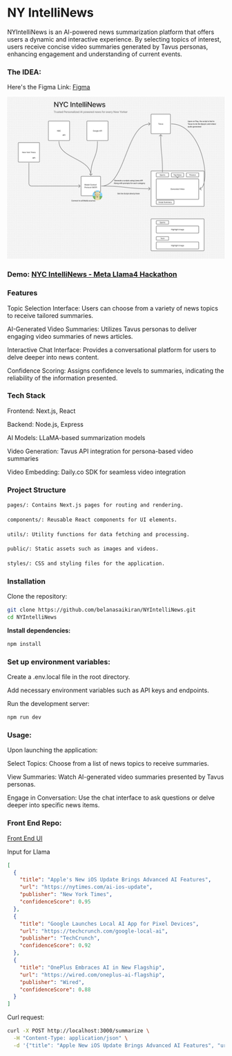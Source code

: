 # NY IntelliNews

NYIntelliNews is an AI-powered news summarization platform that offers users a dynamic and interactive experience. By selecting topics of interest, users receive concise video summaries generated by Tavus personas, enhancing engagement and understanding of current events.


### The IDEA:
Here's the Figma Link: [Figma](https://www.figma.com/board/uy3R0XK8wIePxZdzSKad3Y/Hack?node-id=0-1&t=HHsxqQ5PASfQJeMa-1)

![Idea.png](./idea.png)

### Demo: [NYC IntelliNews - Meta Llama4 Hackathon](https://youtu.be/7HTO7GOZht8)


### Features
Topic Selection Interface: Users can choose from a variety of news topics to receive tailored summaries.

AI-Generated Video Summaries: Utilizes Tavus personas to deliver engaging video summaries of news articles.

Interactive Chat Interface: Provides a conversational platform for users to delve deeper into news content.

Confidence Scoring: Assigns confidence levels to summaries, indicating the reliability of the information presented.

### Tech Stack
Frontend: Next.js, React

Backend: Node.js, Express

AI Models: LLaMA-based summarization models

Video Generation: Tavus API integration for persona-based video summaries

Video Embedding: Daily.co SDK for seamless video integration

### Project Structure
```bash
pages/: Contains Next.js pages for routing and rendering.

components/: Reusable React components for UI elements.

utils/: Utility functions for data fetching and processing.

public/: Static assets such as images and videos.

styles/: CSS and styling files for the application.
```

### Installation
Clone the repository:

```bash
git clone https://github.com/belanasaikiran/NYIntelliNews.git
cd NYIntelliNews
```

**Install dependencies:**

```bash
npm install
```

### Set up environment variables:

Create a .env.local file in the root directory.

Add necessary environment variables such as API keys and endpoints.

Run the development server:

```bash
npm run dev
```

### Usage:

Upon launching the application:

Select Topics: Choose from a list of news topics to receive summaries.

View Summaries: Watch AI-generated video summaries presented by Tavus personas.

Engage in Conversation: Use the chat interface to ask questions or delve deeper into specific news items.



### Front End Repo:

[Front End UI](https://github.com/belanasaikiran/NYIntelliNews-UI)


Input for Llama
```json
[
  {
    "title": "Apple's New iOS Update Brings Advanced AI Features",
    "url": "https://nytimes.com/ai-ios-update",
    "publisher": "New York Times",
    "confidenceScore": 0.95
  },
  {
    "title": "Google Launches Local AI App for Pixel Devices",
    "url": "https://techcrunch.com/google-local-ai",
    "publisher": "TechCrunch",
    "confidenceScore": 0.92
  },
  {
    "title": "OnePlus Embraces AI in New Flagship",
    "url": "https://wired.com/oneplus-ai-flagship",
    "publisher": "Wired",
    "confidenceScore": 0.88
  }
]
```

Curl request:

```bash
curl -X POST http://localhost:3000/summarize \
  -H "Content-Type: application/json" \
  -d '{"title": "Apple New iOS Update Brings Advanced AI Features", "url": "https://nytimes.com/ai-ios-update", "publisher": "New York Times"}'

```
